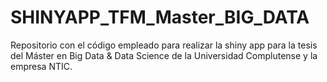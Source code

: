 # SHINYAPP_TFM_Master_BIG_DATA
Repositorio con el código empleado para realizar la shiny app para la tesis del Máster en Big Data &amp; Data Science de la Universidad Complutense y la empresa NTIC.
